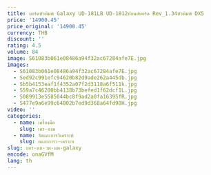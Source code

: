 ```yaml
---
title: บอร์ดหัวพิมพ์ Galaxy UD-181LB UD-1812ปอนด์บอร์ด Rev_1.34หัวพิมพ์ DX5
price: '14900.45'
price_original: '14900.45'
currency: THB
discount: ''
rating: 4.5
volume: 84
image: S61083b061e08486a94f32ac67284afe7E.jpg
images:
  - S61083b061e08486a94f32ac67284afe7E.jpg
  - Sed92c991efc94620b82d9ade262a445db.jpg
  - Sb5b4153eaf1f4352a07f2d3118a6f511k.jpg
  - S59a7c46200bb4138b73befed1f62dcf1L.jpg
  - S089913e5585044bc8f9ad2a0fa16395fR.jpg
  - S477e9a6e99c64802b7ed9d368a64fd98H.jpg
video: ''
categories:
  - name: เครื่องมือ
    slug: เคร-องม
  - name: วัดและการวิเคราะห์
    slug: ดและการว-เคราะห
slug: บอร-ดห-วพ-มพ-galaxy
encode: onaGVfM
lang: th
---
```

  